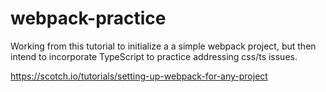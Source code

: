 # webpack-practice

Working from this tutorial to initialize a a simple webpack project, but then intend to incorporate TypeScript to practice addressing css/ts issues.

https://scotch.io/tutorials/setting-up-webpack-for-any-project
